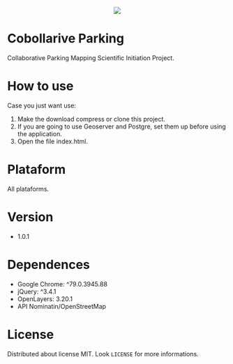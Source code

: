<p align="center">
  <img src="https://user-images.githubusercontent.com/34194789/72212209-9f540f80-34b6-11ea-9ae5-8ba147571a05.png" />
</p>

# Cobollarive Parking

Collaborative Parking Mapping Scientific Initiation Project.

# How to use

Case you just want use:

1. Make the download compress or clone this project.
2. If you are going to use Geoserver and Postgre, set them up before using the application.
3. Open the file index.html.

# Plataform

All plataforms.

# Version

* 1.0.1

# Dependences

* Google Chrome: ^79.0.3945.88
* jQuery: ^3.4.1
* OpenLayers: 3.20.1
* API Nominatin/OpenStreetMap

# License

Distributed about license MIT. Look `LICENSE` for more informations. 
